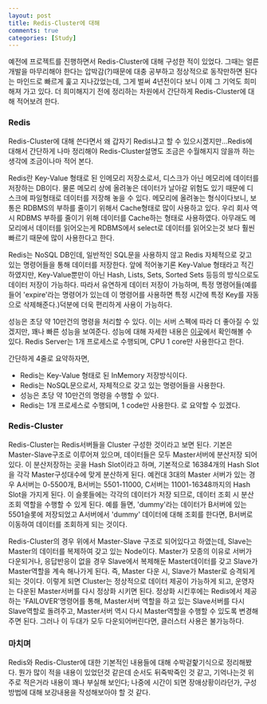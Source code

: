 ```yaml
---
layout: post
title: Redis-Cluster에 대해
comments: true
categories: [Study]
---
```

예전에 프로젝트를 진행하면서 Redis-Cluster에 대해 구성한 적이 있었다. 그때는 얼른 개발을 마무리해야 한다는 압박감(?)때문에 대충 공부하고 정상적으로 동작만하면 된다는 마인드로 빠르게 훑고 지나갔었는데, 그게 벌써 4년전이다 보니 이제 그 기억도 희미해져 가고 있다. 더 희미해지기 전에 정리하는 차원에서 간단하게  Redis-Cluster에 대해 적어보려 한다.

### Redis
Redis-Cluster에 대해 쓴다면서 왜 갑자기 Redis냐고 할 수 있으시겠지만...Redis에 대해서 간단하게 나마 정리해야 Redis-Cluster설명도 조금은 수월해지지 않을까 하는 생각에 조금이나마 적어 본다.

Redis란 Key-Value 형태로 된 인메모리 저장소로서, 디스크가 아닌 메모리에 데이터를 저장하는 DB이다. 물론 메모리 상에 올려놓은 데이터가 날아갈 위험도 있기 때문에 디스크에 파일형태로 데이터를 저장해 놓을 수 있다.
메모리에 올려놓는 형식이다보니, 보통은 RDBMS의 부하를 줄이기 위해서 Cache형태로 많이 사용하고 있다. 우리 회사 역시 RDBMS 부하를 줄이기 위해 데이터를 Cache하는 형태로 사용하였다. 아무래도 메모리에서 데이터를 읽어오는게 RDBMS에서 select로 데이터를 읽어오는것 보다 훨씬 빠르기 때문에 많이 사용한다고 한다.

Redis는 NoSQL DB인데, 일반적인 SQL문을 사용하지 않고 Redis 자체적으로 갖고 있는 명령어들을 통해 데이터를 저장한다. 앞에 적어놓기론 Key-Value 형태라고 적긴 하였지만, Key-Value뿐만이 아닌 Hash, Lists, Sets, Sorted Sets 등등의 방식으로도 데이터 저장이 가능하다. 따라서 유연하게 데이터 저장이 가능하며, 특정 명령어들(예를 들어 'expire'라는 명령어가 있는데 이 명령어를 사용하면 특정 시간에 특정 Key를 자동으로 삭제해준다.)덕분에 더욱 편리하게 사용이 가능하다.

성능은 초당 약 10만건의 명령을 처리할 수 있다. 이는 서버 스펙에 따라 더 좋아질 수 있겠지만, 꽤나 빠른 성능을 보여준다. 성능에 대해 자세한 내용은 [이곳](http://redisgate.kr/redis/configuration/performance.php)에서 확인해볼 수 있다. Redis Server는 1개 프로세스로 수행되며, CPU 1 core만 사용한다고 한다.

간단하게 4줄로 요약하자면,
* Redis는 Key-Value 형태로 된 InMemory 저장방식이다.
* Redis는 NoSQL문으로서, 자체적으로 갖고 있는 명령어들을 사용한다.
* 성능은 초당 약 10만건의 명령을 수행할 수 있다.
* Redis는 1개 프로세스로 수행되며, 1 code만 사용한다.
로 요약할 수 있겠다.

### Redis-Cluster
Redis-Cluster는 Redis서버들을 Cluster 구성한 것이라고 보면 된다.
기본은 Master-Slave구조로 이루어져 있으며, 데이터들은 모두 Master서버에 분산저장 되어있다. 이 분산저장하는 곳을 Hash Slot이라고 하며, 기본적으로 16384개의 Hash Slot을 각각 Master구성대수에 맞게 분산하게 된다. 예컨대 3대의 Master 서버가 있는 경우 A서버는 0-5500개, B서버는 5501-11000, C서버는 11001-16348까지의 Hash Slot을 가지게 된다.
이 슬롯들에는 각각의 데이터가 저장 되므로, 데이터 조회 시 분산 조회 역할을 수행할 수 있게 된다. 예를 들면, 'dummy'라는 데이터가 B서버에 있는 5501슬롯에 저장되었고 A서버에서 'dummy' 데이터에 대해 조회를 한다면, B서버로 이동하여 데이터를 조회하게 되는 것이다.

Redis-Cluster의 경우 위에서 Master-Slave 구조로 되어있다고 하였는데, Slave는 Master의 데이터를 복제하여 갖고 있는 Node이다.
Master가 모종의 이유로 서버가 다운되거나, 응답반응이 없을 경우 Slave에서 복제해둔 Master데이터를 갖고 Slave가 Master역할을 계속 해나가게 된다. 즉, Master 다운 시, Slave가 Master로 승격되게 되는 것이다. 이렇게 되면 Cluster는 정상적으로 데이터 제공이 가능하게 되고, 운영자는 다운된 Master서버를 다시 정상화 시키면 된다.
정상화 시킨후에는 Redis에서 제공하는 'FAILOVER'명령어를 통해, Master서버 역할을 하고 있는 Slave서버를 다시 Slave역할로 돌려주고, Master서버 역시 다시 Master역할을 수행할 수 있도록 변경해주면 된다. 그러나 이 두대가 모두 다운되어버린다면, 클러스터 사용은 불가능하다.

### 마치며
Redis와 Redis-Cluster에 대한 기본적인 내용들에 대해 수박겉핥기식으로 정리해봤다. 뭔가 많이 적을 내용이 있었던것 같은데 순서도 뒤죽박죽인 것 같고, 기억나는것 위주로 적은거라 내용이 꽤나 부실해 보인다; 나중에 시간이 되면 장애상황이라던가, 구성방법에 대해 보강내용을 작성해보아야 할 것 같다.

